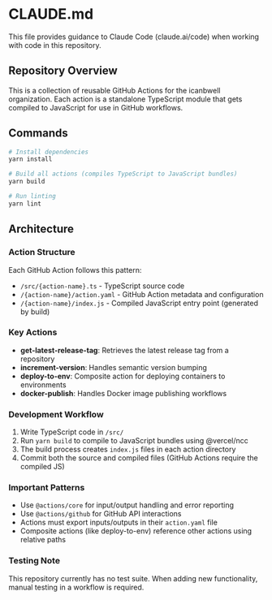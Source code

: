 # CLAUDE.md

This file provides guidance to Claude Code (claude.ai/code) when working with code in this repository.

## Repository Overview

This is a collection of reusable GitHub Actions for the icanbwell organization. Each action is a standalone TypeScript module that gets compiled to JavaScript for use in GitHub workflows.

## Commands

```bash
# Install dependencies
yarn install

# Build all actions (compiles TypeScript to JavaScript bundles)
yarn build

# Run linting
yarn lint
```

## Architecture

### Action Structure
Each GitHub Action follows this pattern:
- `/src/{action-name}.ts` - TypeScript source code
- `/{action-name}/action.yaml` - GitHub Action metadata and configuration
- `/{action-name}/index.js` - Compiled JavaScript entry point (generated by build)

### Key Actions
- **get-latest-release-tag**: Retrieves the latest release tag from a repository
- **increment-version**: Handles semantic version bumping
- **deploy-to-env**: Composite action for deploying containers to environments
- **docker-publish**: Handles Docker image publishing workflows

### Development Workflow
1. Write TypeScript code in `/src/`
2. Run `yarn build` to compile to JavaScript bundles using @vercel/ncc
3. The build process creates `index.js` files in each action directory
4. Commit both the source and compiled files (GitHub Actions require the compiled JS)

### Important Patterns
- Use `@actions/core` for input/output handling and error reporting
- Use `@actions/github` for GitHub API interactions
- Actions must export inputs/outputs in their `action.yaml` file
- Composite actions (like deploy-to-env) reference other actions using relative paths

### Testing Note
This repository currently has no test suite. When adding new functionality, manual testing in a workflow is required.